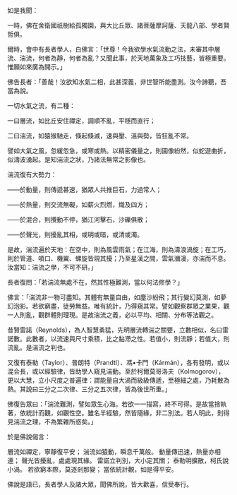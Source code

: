 如是我聞：

一時，佛在舍衛國祇樹給孤獨園，與大比丘眾、諸菩薩摩訶薩、天龍八部、學者賢哲俱。

爾時，會中有長者學人，白佛言：「世尊！今我欲學水氣流動之法，未審其中層流、湍流，何者為靜，何者為亂？又聞此事，於天地萬象及工巧技藝，皆極重要。惟願如來廣為開示。」

佛告長者：「善哉！汝欲知水氣二相，此甚深義，非世智所能盡測。汝今諦聽，吾當為說。

一切水氣之流，有二種：

一曰層流，如比丘安住禪定，調順不亂，平穩而直行；

二曰湍流，如猿猴馳走，倏起倏滅，速與壓、溫與勢，皆狂亂不常。

譬如大氣之風，忽緩忽急，或寒或熱。以精密儀量之，則圖像紛然，似蛇遊曲折，似濤波湧起。是知湍流之狀，乃諸法無常之影像也。

湍流復有大勢力：

——於動量，則傳遞甚速，猶眾人共推巨石，力過常人；

——於熱量，則交流無礙，如薪火烈燃，熾及四方；

——於混合，則攪動不停，猶江河擊石，沙礫俱散；

——於聲光，則擾亂其相，或明或暗，或清或濁。

是故，湍流遍於天地：在空中，則為風雲雨氣；在江海，則為濤浪渦旋；在工巧，則於管道、噴口、機翼、螺旋皆現其擾；乃至星漢之間，雲氣瀰漫，亦湍而不息。汝當知：湍流之學，不可不研。」

長者復問：「若湍流無處不在，然其性極難測，當以何法修學？」

佛言：「湍流非一物可盡知。其體有無量自由，如塵沙紛飛；其行變幻莫測，如夢幻泡影。若欲窮盡，徒勞無益。唯有統計，乃得窺其常。譬如觀察群眾之業果，觀一人則亂，觀群體則理現。是故湍流之義，必以平均、相關、分布等法觀之。

昔賢雷諾（Reynolds），為人智慧勇猛，先明層流轉湍之關要，立數相似，名曰雷諾數。此數者，以流速與尺寸乘積，比之黏滯之性。若值小，則流靜；若值大，則流亂。是湍流之判也。

又復有泰勒（Taylor）、普朗特（Prandtl）、馮•卡門（Kármán），各有發明，或以混合長，或以經驗律，皆助學人窺見湍動。至於柯爾莫哥洛夫（Kolmogorov），更以大慧，立小尺度之普遍律：謂能量自大渦而級級傳遞，至極細之處，乃耗散為熱。其說曰三分之二次律、三分之五次律，皆為後世所重。」

佛復告眾曰：「湍流難測，譬如眾生心海。若欲一一描寫，終不可得。是故當捨執著，依統計而觀，如觀性空。雖名半經驗，然皆隨緣，非二別法。若人明此，則得見湍流之理，不為繁雜所惑矣。」

於是佛說偈言：

層流如禪定，寧靜復平安；
湍流如猿動，瞬息千萬般。
動量傳迅速，熱量亦相連；
聲光皆擾亂，處處現其緣。
雷諾立判別，大小定其關；
泰勒明擴散，柯氏說小渦。
若欲窮本際，莫逐剎那變；
當依統計觀，如是得平安。

佛說是語已，長者學人及諸大眾，聞佛所說，皆大歡喜，信受奉行。